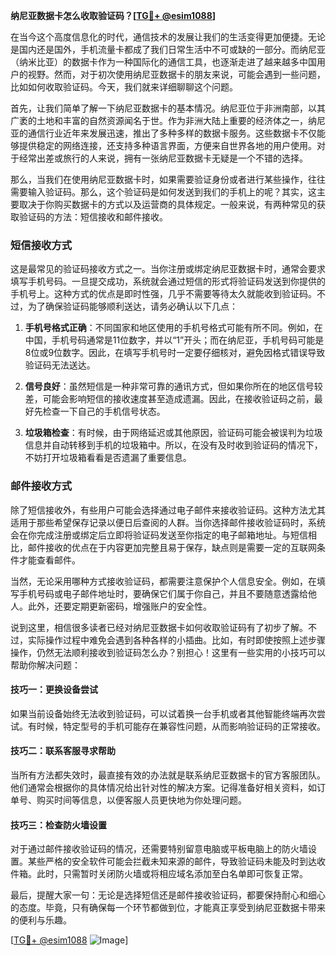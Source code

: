 **纳尼亚数据卡怎么收取验证码？[[TG💪+ @esim1088](https://t.me/s/esim1088)]**

在当今这个高度信息化的时代，通信技术的发展让我们的生活变得更加便捷。无论是国内还是国外，手机流量卡都成了我们日常生活中不可或缺的一部分。而纳尼亚（纳米比亚）的数据卡作为一种国际化的通信工具，也逐渐走进了越来越多中国用户的视野。然而，对于初次使用纳尼亚数据卡的朋友来说，可能会遇到一些问题，比如如何收取验证码。今天，我们就来详细聊聊这个问题。

首先，让我们简单了解一下纳尼亚数据卡的基本情况。纳尼亚位于非洲南部，以其广袤的土地和丰富的自然资源闻名于世。作为非洲大陆上重要的经济体之一，纳尼亚的通信行业近年来发展迅速，推出了多种多样的数据卡服务。这些数据卡不仅能够提供稳定的网络连接，还支持多种语言界面，方便来自世界各地的用户使用。对于经常出差或旅行的人来说，拥有一张纳尼亚数据卡无疑是一个不错的选择。

那么，当我们在使用纳尼亚数据卡时，如果需要验证身份或者进行某些操作，往往需要输入验证码。那么，这个验证码是如何发送到我们的手机上的呢？其实，这主要取决于你购买数据卡的方式以及运营商的具体规定。一般来说，有两种常见的获取验证码的方法：短信接收和邮件接收。

### 短信接收方式

这是最常见的验证码接收方式之一。当你注册或绑定纳尼亚数据卡时，通常会要求填写手机号码。一旦提交成功，系统就会通过短信的形式将验证码发送到你提供的手机号上。这种方式的优点是即时性强，几乎不需要等待太久就能收到验证码。不过，为了确保验证码能够顺利送达，请务必确认以下几点：

1. **手机号格式正确**：不同国家和地区使用的手机号格式可能有所不同。例如，在中国，手机号码通常是11位数字，并以“1”开头；而在纳尼亚，手机号码可能是8位或9位数字。因此，在填写手机号时一定要仔细核对，避免因格式错误导致验证码无法送达。
   
2. **信号良好**：虽然短信是一种非常可靠的通讯方式，但如果你所在的地区信号较差，可能会影响短信的接收速度甚至造成遗漏。因此，在接收验证码之前，最好先检查一下自己的手机信号状态。

3. **垃圾箱检查**：有时候，由于网络延迟或其他原因，验证码可能会被误判为垃圾信息并自动转移到手机的垃圾箱中。所以，在没有及时收到验证码的情况下，不妨打开垃圾箱看看是否遗漏了重要信息。

### 邮件接收方式

除了短信接收外，有些用户可能会选择通过电子邮件来接收验证码。这种方法尤其适用于那些希望保存记录以便日后查阅的人群。当你选择邮件接收验证码时，系统会在你完成注册或绑定后立即将验证码发送至你指定的电子邮箱地址。与短信相比，邮件接收的优点在于内容更加完整且易于保存，缺点则是需要一定的互联网条件才能查看邮件。

当然，无论采用哪种方式接收验证码，都需要注意保护个人信息安全。例如，在填写手机号码或电子邮件地址时，要确保它们属于你自己，并且不要随意透露给他人。此外，还要定期更新密码，增强账户的安全性。

说到这里，相信很多读者已经对纳尼亚数据卡如何收取验证码有了初步了解。不过，实际操作过程中难免会遇到各种各样的小插曲。比如，有时即使按照上述步骤操作，仍然无法顺利接收到验证码怎么办？别担心！这里有一些实用的小技巧可以帮助你解决问题：

#### 技巧一：更换设备尝试

如果当前设备始终无法收到验证码，可以试着换一台手机或者其他智能终端再次尝试。有时候，特定型号的手机可能存在兼容性问题，从而影响验证码的正常接收。

#### 技巧二：联系客服寻求帮助

当所有方法都失效时，最直接有效的办法就是联系纳尼亚数据卡的官方客服团队。他们通常会根据你的具体情况给出针对性的解决方案。记得准备好相关资料，如订单号、购买时间等信息，以便客服人员更快地为你处理问题。

#### 技巧三：检查防火墙设置

对于通过邮件接收验证码的情况，还需要特别留意电脑或平板电脑上的防火墙设置。某些严格的安全软件可能会拦截未知来源的邮件，导致验证码未能及时到达收件箱。此时，只需暂时关闭防火墙或将相应域名添加至白名单即可恢复正常。

最后，提醒大家一句：无论是选择短信还是邮件接收验证码，都要保持耐心和细心的态度。毕竟，只有确保每一个环节都做到位，才能真正享受到纳尼亚数据卡带来的便利与乐趣。

[[TG💪+ @esim1088](https://t.me/s/esim1088) ![Image](https://i.postimg.cc/4NQfJmqS/Snipaste-2025-05-13-00-14-12.png)]